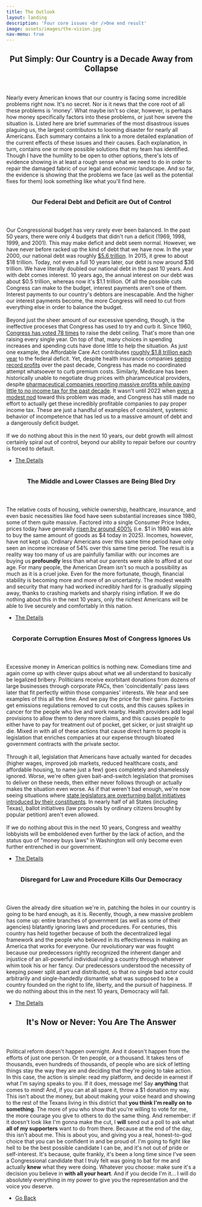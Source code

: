 ```yaml
---
title: The Outlook
layout: landing
description: 'Four core issues <br />One end result'
image: assets/images/the-vision.jpg
nav-menu: true
---
```


<!-- Main -->
<div id="main">

<!-- One -->
<section id="one">
	<div class="inner">
		<header class="major">
			<h2>Put Simply: Our Country is a Decade Away from Collapse</h2>
		</header>
		<p>Nearly every American knows that our country is facing some incredible problems right now. It's no secret. Nor is it news that the core root of all these problems is 'money'. What maybe isn't so clear, however, is perhaps how money specifically factors into these problems, or just how severe the situation is. Listed here are brief summaries of the most disastrous issues plaguing us, the largest contributors to looming disaster for nearly all Americans. Each summary contains a link to a more detailed explanation of the current effects of these issues and their causes. Each explanation, in turn, contains one or more possible solutions that my team has identified. Though I have the humility to be open to other options, there's lots of evidence showing in at least a rough sense what we need to do in order to repair the damaged fabric of our legal and economic landscape. And so far, the evidence is showing that the problems we face (as well as the potential fixes for them) look something like what you'll find here.</p>
	</div>
</section>

<!-- Two -->
<section id="two" class="spotlights">
		<section>
		<a href="about-me.html" class="image">
			<img src="{% link assets/images/cash-exchange.jpg %}" alt="" data-position="center center" />
		</a>
		<div class="content">
			<div class="inner">
				<header class="major">
					<h3>Our Federal Debt and Deficit are Out of Control</h3>
				</header>
				<p>Our Congressional budget has very rarely ever been balanced. In the past 50 years, there were only 4 budgets that didn't run a deficit (1969, 1998, 1999, and 2001). This may make deficit and debt seem normal. However, we have never before racked up the kind of debt that we have now. In the year 2000, our national debt was roughly <a href="https://www.investopedia.com/us-national-debt-by-year-7499291">$5.6 trillion</a>. In 2015, it grew to about $18 trillion. Today, not even a full 10 years later, our debt is now around $36 trillion. We have literally doubled our national debt in the past 10 years. And with debt comes interest. 10 years ago, the annual interest on our debt was about $0.5 trillion, whereas now it's $1.1 trillion. Of all the possible cuts Congress can make to the budget, interest payments aren't one of them. Interest payments to our country's debtors are inescapable. And the higher our interest payments become, the more Congress will need to cut from everything else in order to balance the budget.<br /><br />
				Beyond just the sheer amount of our excessive spending, though, is the ineffective proceses that Congress has used to try and curb it. Since 1960, <a href="https://home.treasury.gov/policy-issues/financial-markets-financial-institutions-and-fiscal-service/debt-limit">Congress has voted 78 times</a> to raise the debt ceiling. That's more than one raising every single year. On top of that, many choices in spending increases and spending cuts have done little to help the situation. As just one example, the Affordable Care Act contributes <a href="https://www.cbo.gov/publication/59273">roughly $1.8 trillion each year</a> to the federal deficit. Yet, despite health insurance companies <a href="https://truthout.org/articles/top-5-us-health-insurers-annual-profits-jumped-230-percent-since-acas-passage/">seeing record profits</a> over the past decade, Congress has made no coordinated attempt whatsoever to curb premium costs. Similarly, Medicare has been historically unable to negotiate drug prices with pharamceutical providers, despite <a href="https://www.cfr.org/blog/american-pharmaceutical-companies-still-arent-paying-tax-us">pharmaceutical companies reporting massive profits while paying little to no income tax for the past decade</a>. It wasn't until 2022 when <a href="https://www.gao.gov/products/gao-25-106996">even a modest nod</a> toward this problem was made, and Congress has still made no effort to actually get these incredibly profitable companies to pay proper income tax. These are just a handful of examples of consistent, systemic behavior of incompetence that has led us to a massive amount of debt and a dangerously deficit budget.<br /><br />
				If we do nothing about this in the next 10 years, our debt growth will almost certainly spiral out of control, beyond our ability to repair before our country is forced to default.</p>
				<ul class="actions">
					<li><a href="federal-deficit.html" class="button">The Details</a></li>
				</ul>
			</div>
		</div>
	</section>
	<section>
		<a href="about-me.html" class="image">
			<img src="{% link assets/images/strained-workers.jpeg %}" alt="" data-position="center center" />
		</a>
		<div class="content">
			<div class="inner">
				<header class="major">
					<h3>The Middle and Lower Classes are Being Bled Dry</h3>
				</header>
				<p>The relative costs of housing, vehicle ownership, healthcare, insurance, and even basic necessities like food have seen substantial increases since 1980, some of them quite massive. Factored into a single Consumer Price Index, prices today have generally <a href="https://www.bls.gov/data/inflation_calculator.htm">risen by around 400%</a> (i.e. $1 in 1980 was able to buy the same amount of goods as $4 today in 2025). Incomes, however, have not kept up. Ordinary Americans over this same time period have only seen an income increase of 54% over this same time period. The result is a reality way too many of us are painfully familiar with: our incomes are buying us <b>profoundly</b> less than what our parents were able to afford at our age. For many people, the American Dream isn't so much a possibility as much as it is a cruel joke. Even for the more fortunate, though, financial stability is becoming more and more of an uncertainty. The modest wealth and security that many had worked incredibly hard for is gradually slipping away, thanks to crashing markets and sharply rising inflation. If we do nothing about this in the next 10 years, only the richest Americans will be able to live securely and comfortably in this nation.</p>
				<ul class="actions">
					<li><a href="class-decay.html" class="button">The Details</a></li>
				</ul>
			</div>
		</div>
	</section>
	<section>
		<a href="about-me.html" class="image">
			<img src="{% link assets/images/under-table.jpg %}" alt="" data-position="top center" />
		</a>
		<div class="content">
			<div class="inner">
				<header class="major">
					<h3>Corporate Corruption Ensures Most of Congress Ignores Us</h3>
				</header>
				<p>Excessive money in American politics is nothing new. Comedians time and again come up with clever quips about what we all understand to basically be legalized bribery. Politicians receive exorbitant donations from dozens of large businesses through corporate PACs, then 'coincidentally' pass laws later that fit perfectly within those companies' interests. We hear and see examples of this all the time. And we pay the price for their gains. Factories get emissions regulations removed to cut costs, and this causes spikes in cancer for the people who live and work nearby. Health providers add legal provisions to allow them to deny more claims, and this causes people to either have to pay for treatment out of pocket, get sicker, or just straight up die. Mixed in with all of these actions that cause direct harm to people is legislation that enriches companies at our expense through bloated government contracts with the private sector. <br /><br />
				Through it all, legislation that Americans have actually wanted for decades (higher wages, improved job markets, reduced healthcare costs, and affordable housing, to name just a few) goes completely and shamelessly ignored. Worse, we're often given bait-and-switch legislation that promises to deliver on these needs, then either never follows through or actually makes the situation even worse. As if that weren't bad enough, we're now seeing situations where <a href="https://prospect.org/politics/2025-05-22-missouris-republican-legislators-repeal-paid-sick-leave/">state legislators are overturning ballot initiatives introduced by their constituents</a>. In nearly half of all States (including Texas), ballot initiatives (law proposals by ordinary citizens brought by popular petition) aren't even allowed.<br /><br />
					If we do nothing about this in the next 10 years, Congress and wealthy lobbyists will be emboldened even further by the lack of action, and the status quo of "money buys laws" in Washington will only become even further entrenched in our government.</p>
				<ul class="actions">
					<li><a href="government-corruption.html" class="button">The Details</a></li>
				</ul>
			</div>
		</div>
	</section>
	<section>
		<a href="about-me.html" class="image">
			<img src="{% link assets/images/constitution-shred.jpeg %}" alt="" data-position="25% 25%" />
		</a>
		<div class="content">
			<div class="inner">
				<header class="major">
					<h3>Disregard for Law and Procedure Kills Our Democracy</h3>
				</header>
				<p>Given the already dire situation we're in, patching the holes in our country is going to be hard enough, as it is. Recently, though, a new massive problem has come up: entire branches of government (as well as some of their agencies) blatantly ignoring laws and procedures. For centuries, this country has held together because of both the decentralized legal framework and the people who believed in its effectiveness in making an America that works for everyone. Our revolutionary war was fought because our predecessors rightly recognized the inherent danger and injustice of an all-powerful individual ruling a country through whatever whim took his or her fancy. Our predecessors understood the necessity of keeping power split apart and distributed, so that no single bad actor could arbitrarily and single-handedly dismantle what was supposed to be a country founded on the right to life, liberty, and the pursuit of happiness. If we do nothing about this in the next 10 years, Democracy will fall.</p>
				<ul class="actions">
					<li><a href="disregard-law.html" class="button">The Details</a></li>
				</ul>
			</div>
		</div>
	</section>
</section>

<!-- Three -->
<section id="three">
	<div class="inner">
		<header class="major">
			<h2>It's Now or Never: You Are The Answer</h2>
		</header>
		<p>Political reform doesn't happen overnight. And it doesn't happen from the efforts of just one person. Or ten people, or a thousand. It takes tens of thousands, even hundreds of thousands, of people who are sick of letting things stay the way they are and deciding that they're going to take action. In this case, the action is simple: read my platform, and decide in earnest if what I'm saying speaks to you. If it does, message me! Say <b>anything</b> that comes to mind! And, if you can at all spare it, throw a $1 donation my way. This isn't about the money, but about making your voice heard and showing to the rest of the Texans living in this district that <b>you think I'm really on to something</b>.
		The more of you who show that you're willing to vote for me, the more courage you give to others to do the same thing. And remember: if it doesn't look like I'm gonna make the cut, I <b>will</b> send out a poll to ask what <b>all of my supporters</b> want to do from there. Because at the end of the day, this isn't about me. This is about you, and giving you a real, honest-to-god choice that you can be confident in and be proud of. I'm going to fight like hell to be the best possible candidate I can be, and it's not out of pride or self-interest. It's because, quite frankly, it's been a long time since I've seen a Congressional candidate that I truly felt was going to bat for me and actually <b>knew</b> what they were doing.
		Whatever you choose: make sure it's a decision you believe in <b>with all your heart</b>. And if you decide I'm it... I will do absolutely everything in my power to give you the representation and the voice you deserve.</p>
		<ul class="actions">
			<li><a href="index.html" class="button next">Go Back</a></li>
		</ul>
	</div>
</section>

</div>
